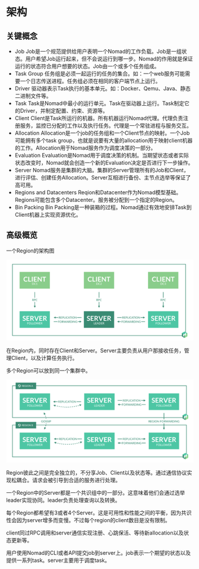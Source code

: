 # 架构

## 关键概念

- Job
    Job是一个规范提供给用户表明一个Nomad的工作负载。Job是一组状态。用户希望Job运行起来，但不会说运行到哪一步。Nomad的作用就是保证运行的状态符合用户想要的状态。Job由一个或多个任务组成。
- Task Group
    任务组是必须一起运行的任务的集合。如：一个web服务可能需要一个日志传送进程。任务组必须在相同的客户端节点上运行。
- Driver
    驱动器表示Task执行的基本单元。如：Docker、Qemu、Java、静态二进制文件等。
- Task
    Task是Nomad中最小的运行单元。Task在驱动器上运行。Task制定它的Driver，并制定配置、约束、资源等。
- Client
    Client是Task所运行的机器。所有机器运行Nomad代理。代理负责注册服务，监控已分配的工作以及执行任务。代理是一个常驻进程与服务交互。
- Allocation
    Allocation是一个job的任务组和一个Client节点的映射。一个Job可能拥有多个task group，也就是说要有大量的allocation用于映射client机器的工作。Allocation用于Nomad服务作为调度决策的一部分。
- Evaluation
    Evaluation是Nomad用于调度决策的机制。当期望状态或者实际状态改变时，Nomad就会创造一个新的Evaluation决定是否进行下一步操作。
- Server
    Nomad服务是集群的大脑。集群的Server管理所有的Job和Client，进行评估、创建任务Allocation。Server互相进行备份、主节点选举等保证了高可用。
- Regions and Datacenters
    Reqion和Datacenter作为Nomad模型基础。Regions可能包含多个Datacenter。服务被分配到一个指定的Region。
- Bin Packing
    Bin Packing是一种装箱的过程。Nomad通过有效地安排Task到Client机器上实现资源优化。

## 高级概览

一个Region的架构图

![](images/nomad-single-region.png)

在Region内，同时存在Client和Server。Server主要负责从用户那接收任务，管理Client，以及计算任务执行。

多个Region可以放到同一个集群中。

![](images/nomad-multi-region.png)

Region彼此之间是完全独立的，不分享Job、Client以及状态等。通过通信协议实现松耦合。请求会被引导到合适的服务进行处理。

一个Region中的Server都是一个共识组中的一部分。这意味着他们会通过选举leader实现协同。leader负责处理查询以及转换。

每个Region都希望有3或者4个Server。这是可用性和性能之间的平衡，因为共识性会因为server增多而变慢。不过每个region的client数目是没有限制。

client同过RPC调用和server通信实现注册、心跳保活、等待新allocation以及状态更新等。

用户使用Nomad的CLI或者API提交job到server上。job表示一个期望的状态以及提供一系列task。server主要用于调度task。
